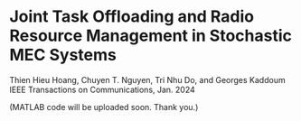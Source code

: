 # Joint Task Offloading and Radio Resource Management in Stochastic MEC Systems  
Thien Hieu Hoang, Chuyen T. Nguyen, Tri Nhu Do, and Georges Kaddoum  
IEEE Transactions on Communications, Jan. 2024

(MATLAB code will be uploaded soon. Thank you.)

